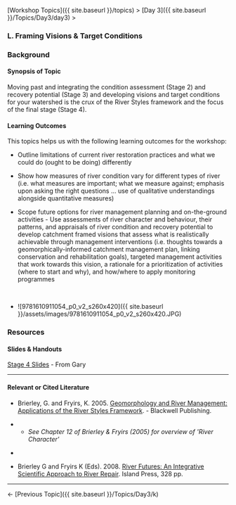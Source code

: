 [Workshop Topics]({{ site.baseurl }}/topics)‎ > ‎[Day 3]({{ site.baseurl }}/Topics/Day3/day3)‎ > ‎

### L. Framing Visions & Target Conditions



### Background

#### Synopsis of Topic

Moving past and integrating the  condition assessment (Stage 2) and recovery potential (Stage 3) and developing  visions and target conditions for your watershed is the crux of the River Styles framework and the focus of the final stage (Stage 4). 



#### Learning Outcomes

This topics helps us with the following learning outcomes for the workshop:

- Outline limitations of current river restoration practices and what we could do (ought to be doing) differently

- Show how measures of river condition vary for different types of river (i.e. what measures are important; what we measure against; emphasis upon asking the right questions … use of qualitative understandings alongside quantitative measures)

-  Scope future options for river management planning and on-the-ground activities - Use assessments of river character and behaviour, their patterns, and appraisals of river condition and recovery potential to develop catchment framed visions that assess what is realistically achievable through management interventions (i.e. thoughts towards a geomorphically-informed catchment management plan, linking conservation and rehabilitation goals), targeted management activities that work towards this vision, a rationale for a prioritization of activities (where to start and why), and how/where to apply monitoring programmes

  ​

- ![9781610911054_p0_v2_s260x420]({{ site.baseurl }}/assets/images/9781610911054_p0_v2_s260x420.JPG)



### Resources

#### Slides & Handouts

 [Stage 4 Slides](http://etal.usu.edu/Workshops/RiverStyles/2013/RS%206%20Stage%204.pdf) - From Gary

------

#### Relevant or Cited Literature

- Brierley, G. and Fryirs, K. 2005. [Geomorphology and River Management: Applications of the River Styles Framework](http://www.wiley.com/WileyCDA/WileyTitle/productCd-1405115165.html). - Blackwell Publishing.

- - *See Chapter 12 of Brierley & Fryirs (2005) for overview of 'River Character'*

- ​

- Brierley G and Fryirs K (Eds). 2008. [River Futures: An Integrative Scientific Approach to River Repair](http://islandpress.org/ip/books/book/islandpress/R/bo7019287.html). Island Press, 328 pp.

------

← [Previous Topic]({{ site.baseurl }}/Topics/Day3/k)   